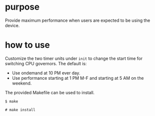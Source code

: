 # purpose
Provide maximum performance when users are expected to be using the device.

# how to use
Customize the two timer units under `init` to change the start time for switching CPU governors.  The default is:
* Use ondemand at 10 PM ever day.
* Use performance starting at 1 PM M-F and starting at 5 AM on the weekend.

The provided Makefile can be used to install.

```
$ make

# make install
```

